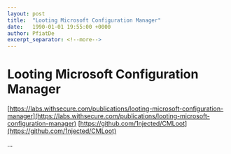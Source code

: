 ```yaml
---
layout: post
title:  "Looting Microsoft Configuration Manager"
date:   1990-01-01 19:55:00 +0000
author: PfiatDe
excerpt_separator: <!--more-->
---
```


# Looting Microsoft Configuration Manager
[https://labs.withsecure.com/publications/looting-microsoft-configuration-manager](https://labs.withsecure.com/publications/looting-microsoft-configuration-manager)
[https://github.com/1njected/CMLoot](https://github.com/1njected/CMLoot)

...
<!--more-->
